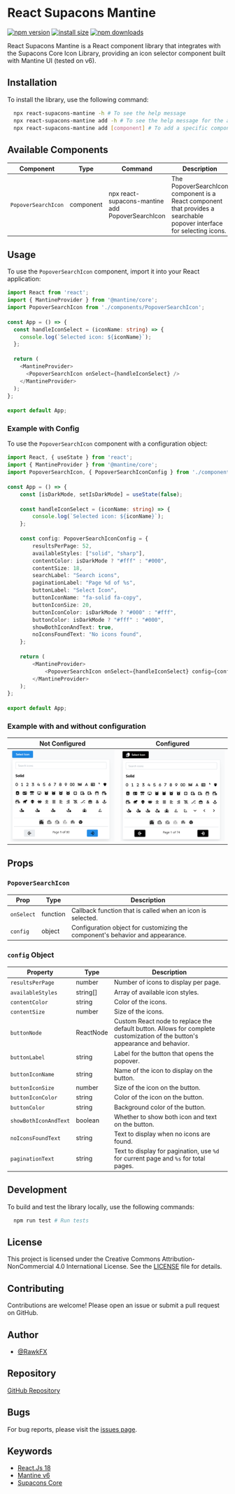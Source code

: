 # React Supacons Mantine
<div>

[![npm version](https://img.shields.io/npm/v/react-supacons-mantine.svg?style=flat-square)](https://www.npmjs.com/package/react-supacons-mantine)
[![install size](https://packagephobia.com/badge?p=react-supacons-mantine)](https://packagephobia.com/result?p=react-supacons-mantine)
[![npm downloads](https://img.shields.io/npm/dm/react-supacons-mantine.svg?style=flat-square)](https://npm-stat.com/charts.html?package=react-supacons-mantine)

</div>

React Supacons Mantine is a React component library that integrates with the Supacons Core Icon Library, providing an icon selector component built with Mantine UI (tested on v6).

## Installation

To install the library, use the following command:

```bash
  npx react-supacons-mantine -h # To see the help message
  npx react-supacons-mantine add -h # To see the help message for the add command
  npx react-supacons-mantine add [component] # To add a specific component to your project
```

## Available Components

| Component           | Type      | Command                                          | Description                                                                                                            |
|---------------------|-----------|--------------------------------------------------|------------------------------------------------------------------------------------------------------------------------|
| `PopoverSearchIcon` | component | npx react-supacons-mantine add PopoverSearchIcon | The PopoverSearchIcon component is a React component that provides a searchable popover interface for selecting icons. |

## Usage

To use the `PopoverSearchIcon` component, import it into your React application:

```typescript jsx
import React from 'react';
import { MantineProvider } from '@mantine/core';
import PopoverSearchIcon from './components/PopoverSearchIcon';

const App = () => {
  const handleIconSelect = (iconName: string) => {
    console.log(`Selected icon: ${iconName}`);
  };

  return (
    <MantineProvider>
      <PopoverSearchIcon onSelect={handleIconSelect} />
    </MantineProvider>
  );
};

export default App;
```

### Example with Config

To use the `PopoverSearchIcon` component with a configuration object:

```typescript jsx
import React, { useState } from 'react';
import { MantineProvider } from '@mantine/core';
import PopoverSearchIcon, { PopoverSearchIconConfig } from './components/PopoverSearchIcon';

const App = () => {
    const [isDarkMode, setIsDarkMode] = useState(false);

    const handleIconSelect = (iconName: string) => {
        console.log(`Selected icon: ${iconName}`);
    };

    const config: PopoverSearchIconConfig = {
        resultsPerPage: 52,
        availableStyles: ["solid", "sharp"],
        contentColor: isDarkMode ? "#fff" : "#000",
        contentSize: 18,
        searchLabel: "Search icons",
        paginationLabel: "Page %d of %s",
        buttonLabel: "Select Icon",
        buttonIconName: "fa-solid fa-copy",
        buttonIconSize: 20,
        buttonIconColor: isDarkMode ? "#000" : "#fff",
        buttonColor: isDarkMode ? "#fff" : "#000",
        showBothIconAndText: true,
        noIconsFoundText: "No icons found",
    };

    return (
        <MantineProvider>
            <PopoverSearchIcon onSelect={handleIconSelect} config={config}/>
        </MantineProvider>
    );
};

export default App;
```

### Example with and without configuration

| Not Configured                                         | Configured                                         |
|--------------------------------------------------------|----------------------------------------------------|
| ![Before](./public/PopoverSearchIconNotConfigured.png) | ![After](./public/PopoverSearchIconConfigured.png) |

## Props

### `PopoverSearchIcon`

| Prop       | Type     | Description                                                                   |
|------------|----------|-------------------------------------------------------------------------------|
| `onSelect` | function | Callback function that is called when an icon is selected.                    |
| `config`   | object   | Configuration object for customizing the component's behavior and appearance. |

### `config` Object

| Property              | Type      | Description                                                                                                                 |
|-----------------------|-----------|-----------------------------------------------------------------------------------------------------------------------------|
| `resultsPerPage`      | number    | Number of icons to display per page.                                                                                        |
| `availableStyles`     | string[]  | Array of available icon styles.                                                                                             |
| `contentColor`        | string    | Color of the icons.                                                                                                         |
| `contentSize`         | number    | Size of the icons.                                                                                                          |
| `buttonNode`          | ReactNode | Custom React node to replace the default button. Allows for complete customization of the button's appearance and behavior. |
| `buttonLabel`         | string    | Label for the button that opens the popover.                                                                                |
| `buttonIconName`      | string    | Name of the icon to display on the button.                                                                                  |
| `buttonIconSize`      | number    | Size of the icon on the button.                                                                                             |
| `buttonIconColor`     | string    | Color of the icon on the button.                                                                                            |
| `buttonColor`         | string    | Background color of the button.                                                                                             |
| `showBothIconAndText` | boolean   | Whether to show both icon and text on the button.                                                                           |
| `noIconsFoundText`    | string    | Text to display when no icons are found.                                                                                    |
| `paginationText`      | string    | Text to display for pagination, use `%d` for current page and `%s` for total pages.                                         |

## Development

To build and test the library locally, use the following commands:

```bash
  npm run test # Run tests
```

## License

This project is licensed under the Creative Commons Attribution-NonCommercial 4.0 International License. See the [LICENSE](LICENSE) file for details.

## Contributing

Contributions are welcome! Please open an issue or submit a pull request on GitHub.

## Author

- [@RawkFX](https://github.com/RawkFX)

## Repository

[GitHub Repository](https://github.com/RawkFX/react-supacons-mantine)

## Bugs

For bug reports, please visit the [issues page](https://github.com/RawkFX/react-supacons-mantine/issues).

## Keywords

- [React.Js 18](https://react.dev/)
- [Mantine v6](https://v6.mantine.dev/)
- [Supacons Core](https://supacons.netlify.app/)
